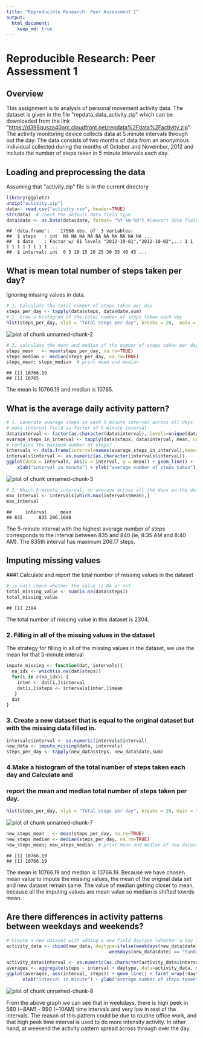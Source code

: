 ```yaml
---
title: "Reproducible Research: Peer Assessment 1"
output:
  html_document:
    keep_md: true
---
```

# Reproducible Research: Peer Assessment 1

## Overview 
This assignment is to analysis of personal movement activity data. The dataset is given in the file "repdata_data_activity.zip" which can be downloaded from the link "https://d396qusza40orc.cloudfront.net/repdata%2Fdata%2Factivity.zip". The activity monitoring device collects data at 5 minute intervals through out the day. The data consists of two months of data from an anonymous individual collected during the months of October and November, 2012 and include the number of steps taken in 5 minute intervals each day. 

## Loading and preprocessing the data
Assuming that "activity.zip" file is in the current directory

```r
library(ggplot2)
unzip("activity.zip")
data<- read.csv("activity.csv", header=TRUE)
str(data)  # check the default data field type
data$date <- as.Date(data$date, format= "%Y-%m-%d") #Convert date field to Date class
```

```
## 'data.frame':	17568 obs. of  3 variables:
##  $ steps   : int  NA NA NA NA NA NA NA NA NA NA ...
##  $ date    : Factor w/ 61 levels "2012-10-01","2012-10-02",..: 1 1 1 1 1 1 1 1 1 1 ...
##  $ interval: int  0 5 10 15 20 25 30 35 40 45 ...
```

## What is mean total number of steps taken per day?
Ignoring missing values in data.

```r
# 1. Calculate the total number of steps taken per day
steps_per_day <- tapply(data$steps, data$date,sum) 
# 2. Draw a histogram of the total number of steps taken each day
hist(steps_per_day, xlab = "Total steps per day", breaks = 20,  main = "Total daily steps") 
```

![plot of chunk unnamed-chunk-2](figure/unnamed-chunk-2-1.png) 

```r
# 3. calculate the mean and median of the number of steps taken per day
steps_mean   <- mean(steps_per_day, na.rm=TRUE)
steps_median <- median(steps_per_day, na.rm=TRUE)
steps_mean; steps_median  # print mean and median
```

```
## [1] 10766.19
## [1] 10765
```

The mean is 10766.19 and median is 10765.
## What is the average daily activity pattern?

```r
# 1. Genarate avarage steps in each 5-minute interval across all days
# make interval field as factor of 5-minute interval
data$interval <- factor(as.character(data$interval), levels=unique(data$interval)) 
avarage_steps_in_interval <- tapply(data$steps, data$interval, mean, na.rm = TRUE)
# contains the maximum number of steps?
intervals <- data.frame(interval=names(avarage_steps_in_interval),mean=avarage_steps_in_interval)
intervals$interval <- as.numeric(as.character(intervals$interval))
ggplot(data = intervals, aes(x = interval, y = mean)) + geom_line() + 
    xlab("interval in minute") + ylab("average number of steps taken")
```

![plot of chunk unnamed-chunk-3](figure/unnamed-chunk-3-1.png) 

```r
# 2. Which 5-minute interval, on average across all the days in the dataset, 
max_interval <- intervals[which.max(intervals$mean),]
max_interval
```

```
##     interval     mean
## 835      835 206.1698
```
The 5-minute interval with the highest average number of steps corresponds to the interval between 835 and 840 (ie, 8:35 AM and 8:40 AM).
The 835th interval has maximum 206.17 steps.

## Imputing missing values
###1.Calculate and report the total number of missing values in the dataset 

```r
# is.na() check whether the value is NA or not
total_missing_value <- sum(is.na(data$steps)) 
total_missing_value 
```

```
## [1] 2304
```

The total number of missing value in this dataset is 2304.
### 2. Filling in all of the missing values in the dataset
The strategy for filling in all of the missing values in the dataset, we use the mean for that 5-minute interval

```r
impute_missing <- function(dat, intervals){
  na_idx <- which(is.na(dat$steps))
  for(i in c(na_idx)) {
    inter <- dat[i,]$interval
    dat[i,]$steps <- intervals[inter,]$mean
   }
  dat
}
```

### 3. Create a new dataset that is equal to the original dataset but with the missing data filled in.

```r
intervals$interval <- as.numeric(intervals$interval)
new_data <- impute_missing(data, intervals)
steps_per_day <- tapply(new_data$steps, new_data$date,sum)
```

### 4.Make a histogram of the total number of steps taken each day and Calculate and 
### report the mean and median total number of steps taken per day.

```r
hist(steps_per_day, xlab = "Total steps per day", breaks = 20, main = "Total daily steps") 
```

![plot of chunk unnamed-chunk-7](figure/unnamed-chunk-7-1.png) 

```r
new_steps_mean   <- mean(steps_per_day, na.rm=TRUE)
new_steps_median <- median(steps_per_day, na.rm=TRUE)
new_steps_mean; new_steps_median  # print mean and median of new dataset
```

```
## [1] 10766.19
## [1] 10766.19
```

The mean is 10766.19 and median is 10766.19. Because we  have chosen mean value to impute the missing values, the mean of the original data set and new dataset remain same. The value of median getting closer to mean, because all the imputing values are mean value so median is shifted towrds mean.

## Are there differences in activity patterns between weekdays and weekends?   

```r
# Create a new dataset with adding a new field daytype (whether a day is weekday or weekend).
activity_data <- cbind(new_data, daytype=ifelse(weekdays(new_data$date) == "Saturday" |       
                                      weekdays(new_data$date) == "Sunday", "weekend", "weekday"))

activity_data$interval <- as.numeric(as.character(activity_data$interval))
averages <- aggregate(steps ~ interval + daytype, data=activity_data, mean)
ggplot(averages, aes(interval, steps)) + geom_line() + facet_wrap(~daytype,nrow=2, ncol=1 ) +
      xlab("interval in minute") + ylab("average number of steps taken")
```

![plot of chunk unnamed-chunk-8](figure/unnamed-chunk-8-1.png) 

From the above graph we can see that in weekdays, there is high peek in 560 (~8AM) - 990 (~10AM) time intervals and very low in rest of the intervals. The reason of this pattern could be due to routine office work,  and that high peek time interval is used to do more intensity activity. In other hand, at weekend the activity pattern spread across through over the day.


